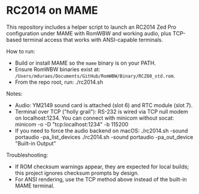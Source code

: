 # RC2014 on MAME

This repository includes a helper script to launch an RC2014 Zed Pro configuration under MAME with RomWBW and working audio, plus TCP-based terminal access that works with ANSI-capable terminals.

How to run:
- Build or install MAME so the `mame` binary is on your PATH.
- Ensure RomWBW binaries exist at: `/Users/mduraes/Documents/GitHub/RomWBW/Binary/RCZ80_std.rom`.
- From the repo root, run:
  ./rc2014.sh

Notes:
- Audio: YM2149 sound card is attached (slot 6) and RTC module (slot 7).
- Terminal over TCP ("holly grail"): RS-232 is wired via TCP null modem on localhost:1234. You can connect with minicom without socat:
  minicom -o -D "tcp:localhost:1234" -b 115200
- If you need to force the audio backend on macOS:
  ./rc2014.sh -sound portaudio -pa_list_devices
  ./rc2014.sh -sound portaudio -pa_out_device "Built-in Output"

Troubleshooting:
- If ROM checksum warnings appear, they are expected for local builds; this project ignores checksum prompts by design.
- For ANSI rendering, use the TCP method above instead of the built-in MAME terminal.

